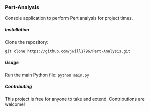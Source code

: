 ### Pert-Analysis
Console application to perform Pert analysis for project times.

##### Installation
Clone the repository:

```git clone https://github.com/jwill1796/Pert-Analysis.git```

##### Usage

Run the main Python file:
```python main.py```

##### Contributing


This project is free for anyone to take and extend. Contributions are welcome!
